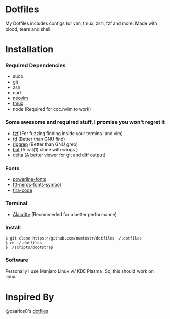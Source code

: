 # Dotfiles

My Dotfiles includes configs for vim, tmux, zsh, fzf and more. Made with blood, tears and shell.

# Installation

### Required Dependencies

-   sudo
-   git
-   zsh
-   curl
-   [neovim](https://github.com/neovim/neovim)
-   [tmux](https://github.com/tmux/tmux)
-   node (Required for coc.nvim to work)

### Some awesome and required stuff, I promise you won't regret it

-   [fzf](https://github.com/junegunn/fzf) (For fuzzing finding inside your terminal and vim)
-   [fd](https://github.com/sharkdp/fd) (Better than GNU find)
-   [ripgrep](https://github.com/BurntSushi/ripgrep) (Better than GNU grep)
-   [bat](https://github.com/sharkdp/bat) (A cat(1) clone with wings.)
-   [delta](https://github.com/dandavison/delta) (A better viewer for git and diff output)

### Fonts

-   [powerline-fonts](https://github.com/powerline/fonts)
-   [ttf-nerds-fonts-symbol](https://www.archlinux.org/packages/community/x86_64/ttf-nerd-fonts-symbols/)
-   [fira-code](https://github.com/tonsky/firacode)

### Terminal

-   [Alacritty](https://github.com/alacritty/alacritty) (Recommeded for a better performance)

### Install

```
$ git clone https://github.com/numtostr/dotfiles ~/.dotfiles
$ cd ~/.dotfiles
$ ./scripts/bootstrap
```

### Software

Personally I use Manjaro Linux w/ KDE Plasma. So, this should work on linux.

# Inspired By

@caarlos0's [dotfiles](https://github.com/caarlos0/dotfiles)
